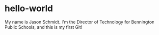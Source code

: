 # hello-world
My name is Jason Schmidt. I'm the Director of Technology for Bennington Public Schools, and this is my first Git!
